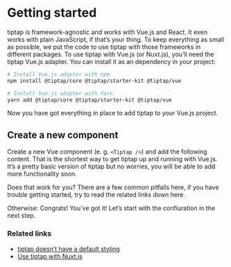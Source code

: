 # Getting started

tiptap is framework-agnostic and works with Vue.js and React. It even works with plain JavaScript, if that’s your thing. To keep everything as small as possible, we put the code to use tiptap with those frameworks in different packages. To use tiptap with Vue.js (or Nuxt.js), you’ll need the tiptap Vue.js adapter. You can install it as an dependency in your project:

```bash
# Install Vue.js adapter with npm
npm install @tiptap/core @tiptap/starter-kit @tiptap/vue

# Install Vue.js adapter with Yarn
yarn add @tiptap/core @tiptap/starter-kit @tiptap/vue
```

Now you have got everything in place to add tiptap to your Vue.js project.

## Create a new component

Create a new Vue component (e. g. `<Tiptap />`) and add the following content. That is the shortest way to get tiptap up and running with Vue.js. It’s a pretty basic version of tiptap but no worries, you will be able to add more functionality soon.

<demo name="GettingStarted" />

Does that work for you? There are a few common pitfalls here, if you have trouble getting started, try to read the related links down here.

Otherwise: Congrats! You’ve got it! Let’s start with the confiuration in the next step.

### Related links

* [tiptap doesn’t have a default styling](#)
* [Use tiptap with Nuxt.js](#)
